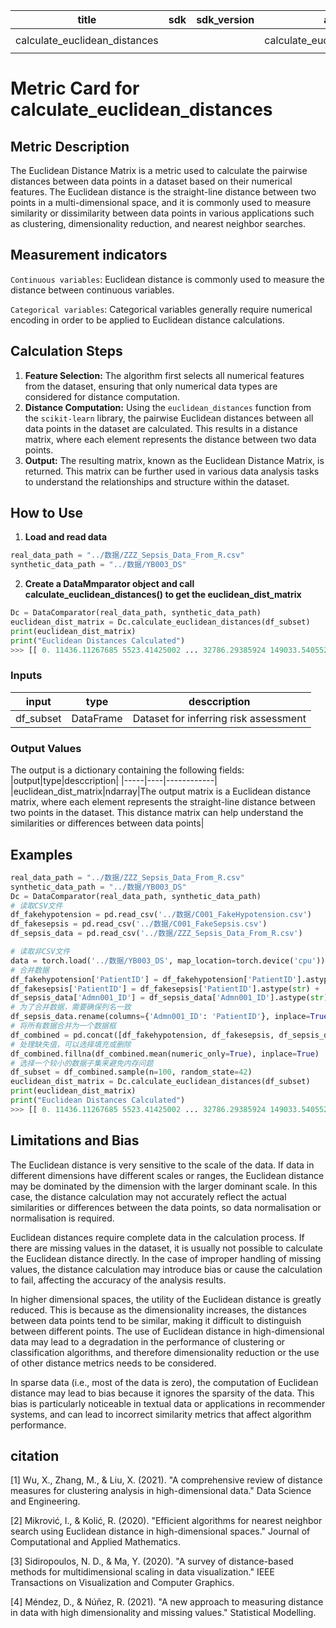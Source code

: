 | title | sdk | sdk_version | app_file | tags | description |
|-------|-----|-------------|----------|------|-------------|
|calculate_euclidean_distances| | |calculate_euclidean_distances.py|`evaluate` `metric`| |

# Metric Card for calculate_euclidean_distances

## Metric Description

The Euclidean Distance Matrix is a metric used to calculate the pairwise distances between data points in a dataset based on their numerical features. The Euclidean distance is the straight-line distance between two points in a multi-dimensional space, and it is commonly used to measure similarity or dissimilarity between data points in various applications such as clustering, dimensionality reduction, and nearest neighbor searches.

## Measurement indicators

`Continuous variables`: Euclidean distance is commonly used to measure the distance between continuous variables.

`Categorical variables`: Categorical variables generally require numerical encoding in order to be applied to Euclidean distance calculations.

## Calculation Steps

1. **Feature Selection:** The algorithm first selects all numerical features from the dataset, ensuring that only numerical data types are considered for distance computation.
2. **Distance Computation:** Using the `euclidean_distances` function from the `scikit-learn` library, the pairwise Euclidean distances between all data points in the dataset are calculated. This results in a distance matrix, where each element represents the distance between two data points.
3. **Output:** The resulting matrix, known as the Euclidean Distance Matrix, is returned. This matrix can be further used in various data analysis tasks to understand the relationships and structure within the dataset.

## How to Use

1. **Load and read data**

```python
real_data_path = "../数据/ZZZ_Sepsis_Data_From_R.csv"
synthetic_data_path = "../数据/YB003_DS"
```

2. **Create a DataMmparator object and call calculate_euclidean_distances() to get the euclidean_dist_matrix**

```python
Dc = DataComparator(real_data_path, synthetic_data_path)
euclidean_dist_matrix = Dc.calculate_euclidean_distances(df_subset)
print(euclidean_dist_matrix)
print("Euclidean Distances Calculated")
>>> [[ 0. 11436.11267685 5523.41425002 ... 32786.29385924 149033.54055248 51266.32091459] [ 11436.11267685 0. 15202.80175711 ... 43128.04830739 138355.0315513 40472.23208718] [ 5523.41425002 15202.80175711 0. ... 29286.29176064 152742.21034724 55014.65092303] ... [ 32786.29385924 43128.04830739 29286.29176064 ... 0. 181483.01270955 83600.08291104] [149033.54055248 138355.0315513 152742.21034724 ... 181483.01270955 0. 97883.03151523] [ 51266.32091459 40472.23208718 55014.65092303 ... 83600.08291104 97883.03151523 0. ]] Euclidean Distances Calculated
```

### Inputs

|input|type|desccription|
|-----|----|------------|
|df_subset|DataFrame|Dataset for inferring risk assessment|

### Output Values

The output is a dictionary containing the following fields:
|output|type|desccription|
|-----|----|------------|
|euclidean_dist_matrix|ndarray|The output matrix is a Euclidean distance matrix, where each element represents the straight-line distance between two points in the dataset. This distance matrix can help understand the similarities or differences between data points|

## Examples

```python
real_data_path = "../数据/ZZZ_Sepsis_Data_From_R.csv"
synthetic_data_path = "../数据/YB003_DS"
Dc = DataComparator(real_data_path, synthetic_data_path)
# 读取CSV文件
df_fakehypotension = pd.read_csv('../数据/C001_FakeHypotension.csv')
df_fakesepsis = pd.read_csv('../数据/C001_FakeSepsis.csv')
df_sepsis_data = pd.read_csv('../数据/ZZZ_Sepsis_Data_From_R.csv')

# 读取非CSV文件
data = torch.load('../数据/YB003_DS', map_location=torch.device('cpu'))
# 合并数据
df_fakehypotension['PatientID'] = df_fakehypotension['PatientID'].astype(str) + '_hypo'
df_fakesepsis['PatientID'] = df_fakesepsis['PatientID'].astype(str) + '_sepsis'
df_sepsis_data['Admn001_ID'] = df_sepsis_data['Admn001_ID'].astype(str) + '_sepsis_data'
# 为了合并数据，需要确保列名一致
df_sepsis_data.rename(columns={'Admn001_ID': 'PatientID'}, inplace=True)
# 将所有数据合并为一个数据框
df_combined = pd.concat([df_fakehypotension, df_fakesepsis, df_sepsis_data], ignore_index=True)
# 处理缺失值，可以选择填充或删除
df_combined.fillna(df_combined.mean(numeric_only=True), inplace=True)
# 选择一个较小的数据子集来避免内存问题
df_subset = df_combined.sample(n=100, random_state=42)
euclidean_dist_matrix = Dc.calculate_euclidean_distances(df_subset)
print(euclidean_dist_matrix)
print("Euclidean Distances Calculated")
>>> [[ 0. 11436.11267685 5523.41425002 ... 32786.29385924 149033.54055248 51266.32091459] [ 11436.11267685 0. 15202.80175711 ... 43128.04830739 138355.0315513 40472.23208718] [ 5523.41425002 15202.80175711 0. ... 29286.29176064 152742.21034724 55014.65092303] ... [ 32786.29385924 43128.04830739 29286.29176064 ... 0. 181483.01270955 83600.08291104] [149033.54055248 138355.0315513 152742.21034724 ... 181483.01270955 0. 97883.03151523] [ 51266.32091459 40472.23208718 55014.65092303 ... 83600.08291104 97883.03151523 0. ]] Euclidean Distances Calculated
```

## Limitations and Bias

The Euclidean distance is very sensitive to the scale of the data. If data in different dimensions have different scales or ranges, the Euclidean distance may be dominated by the dimension with the larger dominant scale. In this case, the distance calculation may not accurately reflect the actual similarities or differences between the data points, so data normalisation or normalisation is required.

Euclidean distances require complete data in the calculation process. If there are missing values in the dataset, it is usually not possible to calculate the Euclidean distance directly. In the case of improper handling of missing values, the distance calculation may introduce bias or cause the calculation to fail, affecting the accuracy of the analysis results.

In higher dimensional spaces, the utility of the Euclidean distance is greatly reduced. This is because as the dimensionality increases, the distances between data points tend to be similar, making it difficult to distinguish between different points. The use of Euclidean distance in high-dimensional data may lead to a degradation in the performance of clustering or classification algorithms, and therefore dimensionality reduction or the use of other distance metrics needs to be considered.

In sparse data (i.e., most of the data is zero), the computation of Euclidean distance may lead to bias because it ignores the sparsity of the data. This bias is particularly noticeable in textual data or applications in recommender systems, and can lead to incorrect similarity metrics that affect algorithm performance.

## citation

[1] Wu, X., Zhang, M., & Liu, X. (2021). "A comprehensive review of distance measures for clustering analysis in high-dimensional data." Data Science and Engineering.

[2] Mikrović, I., & Kolić, R. (2020). "Efficient algorithms for nearest neighbor search using Euclidean distance in high-dimensional spaces." Journal of Computational and Applied Mathematics.

[3] Sidiropoulos, N. D., & Ma, Y. (2020). "A survey of distance-based methods for multidimensional scaling in data visualization." IEEE Transactions on Visualization and Computer Graphics.

[4] Méndez, D., & Núñez, R. (2021). "A new approach to measuring distance in data with high dimensionality and missing values." Statistical Modelling.
